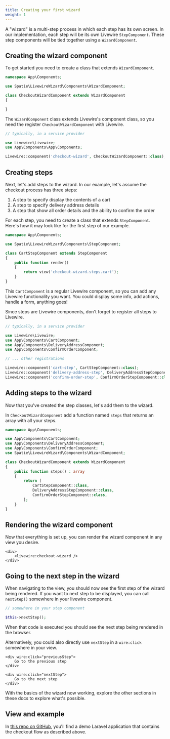```yaml
---
title: Creating your first wizard
weight: 1
---
```


A "wizard" is a multi-step process in which each step has its own screen. In our implementation, each step will be its own Livewire `StepComponent`. These step components will be tied together using a `WizardComponent`.

## Creating the wizard component

To get started you need to create a class that extends `WizardComponent`.

```php
namespace App\Components;

use Spatie\LivewireWizard\Components\WizardComponent;

class CheckoutWizardComponent extends WizardComponent
{

}
```

The `WizardComponent` class extends Livewire's component class, so you need the register `CheckoutWizardComponent` with
Livewire.

```php
// typically, in a service provider

use Livewire\Livewire;
use App\Components\App\Components;

Livewire::component('checkout-wizard', CheckoutWizardComponent::class);
```

## Creating steps

Next, let's add steps to the wizard. In our example, let's assume the checkout process has three steps:

1. A step to specify display the contents of a cart
2. A step to specify delivery address details
3. A step that show all order details and the ability to confirm the order

For each step, you need to create a class that extends `StepComponent`. Here's how it may look like for the first step
of our example.

```php
namespace App\Components;

use Spatie\LivewireWizard\Components\StepComponent;

class CartStepComponent extends StepComponent
{
    public function render()
    {
        return view('checkout-wizard.steps.cart');
    }
}
```

This `CartComponent` is a regular Livewire component, so you can add any Livewire functionality you want. You could display some info, add actions, handle a form, anything goes!

Since steps are Livewire components, don't forget to register all steps to Livewire.

```php
// typically, in a service provider

use Livewire\Livewire;
use App\Components\CartComponent;
use App\Components\DeliveryAddressComponent;
use App\Components\ConfirmOrderComponent;

// ... other registrations

Livewire::component('cart-step', CartStepComponent::class);
Livewire::component('delivery-address-step', DeliveryAddressStepComponent::class);
Livewire::component('confirm-order-step', ConfirmOrderStepComponent::class);
```

## Adding steps to the wizard

Now that you've created the step classes, let's add them to the wizard.

In `CheckoutWizardComponent` add a function named `steps` that returns an array with all your steps.

```php
namespace App\Components;

use App\Components\CartComponent;
use App\Components\DeliveryAddressComponent;
use App\Components\ConfirmOrderComponent;
use Spatie\LivewireWizard\Components\WizardComponent;

class CheckoutWizardComponent extends WizardComponent
{
    public function steps() : array
    {
        return [
            CartStepComponent::class,
            DeliveryAddressStepComponent::class,
            ConfirmOrderStepComponent::class,
        ];       
    }
}
```

## Rendering the wizard component

Now that everything is set up, you can render the wizard component in any view you desire.

```blade
<div>
    <livewire:checkout-wizard />
</div>
```

## Going to the next step in the wizard

When navigating to the view, you should now see the first step of the wizard being rendered. If you want to next step to be displayed, you can call `nextStep()` somewhere in your livewire component.

```php
// somewhere in your step component

$this->nextStep();
```

When that code is executed you should see the next step being rendered in the browser.

Alternatively, you could also directly use `nextStep` in a `wire:click` somewhere in your view.

```blade
<div wire:click="previousStep">
    Go to the previous step
</div>

<div wire:click="nextStep">
    Go to the next step
</div>
```

With the basics of the wizard now working, explore the other sections in these docs to explore what's possible.

## View and example

In [this repo on GitHub](https://github.com/spatie/laravel-livewire-wizard-demo-app), you'll find a demo Laravel application that contains the checkout flow as described above.
